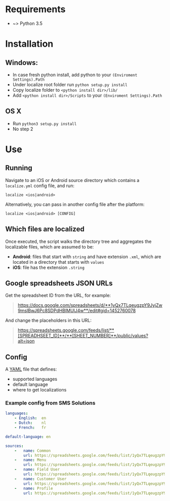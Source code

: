# Requirements

- ~> Python 3.5

# Installation

## Windows:

- In case fresh python install, add python to your `(Enviroment Settings).Path`
- Under localize root folder run `python setup.py install`
- Copy localize folder to `<python install dir>/lib/`
- Add `<python install dir>/Scripts` to your `(Enviroment Settings).Path`


## OS X

- Run `python3 setup.py install`
- No step 2


# Use

## Running

Navigate to an iOS or Android source directory which contains a `localize.yml` config file, and run:  

    localize <ios|android>

Alternatively, you can pass in another config file after the platform:  

    localize <ios|android> [CONFIG]


## Which files are localized

Once executed, the script walks the directory tree and aggregates the localizable files, which are assumed to be:

- **Android**: files that start with `string` and have extension `.xml`, which are located in a directory that starts with `values`
- **iOS**: file has the extension `.string`


## Google spreadsheets JSON URLs

Get the spreadsheet ID from the URL, for example:  

> https://docs.google.com/spreadsheets/d/**1yQx7TLqeugzpY9JyjZw9mslBwJ6Pc8SDPdHBlMUlJ4w**/edit#gid=1452760078

And change the placeholders in this URL:

> https://spreadsheets.google.com/feeds/list/**[SPREADHSEET_ID]**/**[SHEET_NUMBER]**/public/values?alt=json


## Config

A [YAML][yaml_wiki] file that defines:

- supported languages
- default language
- where to get localizations


### Example config from SMS Solutions

```YAML
languages:
    - English:  en
    - Dutch:    nl
    - French:   fr

default-language: en

sources:
    -   name: Common
        url: https://spreadsheets.google.com/feeds/list/1yQx7TLqeugzpY9JyjZw9mslBwJ6Pc8SDPdHBlMUlJ4w/2/public/values?alt=json
    -   name: Menu
        url: https://spreadsheets.google.com/feeds/list/1yQx7TLqeugzpY9JyjZw9mslBwJ6Pc8SDPdHBlMUlJ4w/3/public/values?alt=json
    -   name: Field User
        url: https://spreadsheets.google.com/feeds/list/1yQx7TLqeugzpY9JyjZw9mslBwJ6Pc8SDPdHBlMUlJ4w/4/public/values?alt=json
    -   name: Customer User
        url: https://spreadsheets.google.com/feeds/list/1yQx7TLqeugzpY9JyjZw9mslBwJ6Pc8SDPdHBlMUlJ4w/5/public/values?alt=json        
    -   name: Profile
        url: https://spreadsheets.google.com/feeds/list/1yQx7TLqeugzpY9JyjZw9mslBwJ6Pc8SDPdHBlMUlJ4w/6/public/values?alt=json
```


[yaml_wiki]: https://en.wikipedia.org/wiki/YAML
